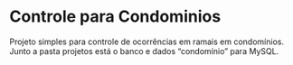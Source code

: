 # Controle para Condominios

Projeto simples para controle de ocorrências em ramais em condomínios.<br>
Junto a pasta projetos está o banco e dados “condomínio” para MySQL.
